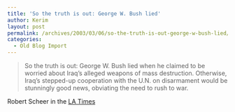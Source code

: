 ```yaml
---
title: 'So the truth is out: George W. Bush lied'
author: Kerim
layout: post
permalink: /archives/2003/03/06/so-the-truth-is-out-george-w-bush-lied/
categories:
  - Old Blog Import
---
```


>   So the truth is out: George W. Bush lied when he claimed to be worried about Iraq&#8217;s alleged weapons of mass destruction. Otherwise, Iraq&#8217;s stepped-up cooperation with the U.N. on disarmament would be stunningly good news, obviating the need to rush to war.


Robert Scheer in the <a href="http://www.latimes.com/templates/misc/printstory.jsp?slug=la%2Doe%2Dscheer4mar04&section=%2F" onclick="_gaq.push(['_trackEvent', 'outbound-article', 'http://www.latimes.com/templates/misc/printstory.jsp?slug=la%2Doe%2Dscheer4mar04&section=%2F', 'LA Times']);" >LA Times</a>

